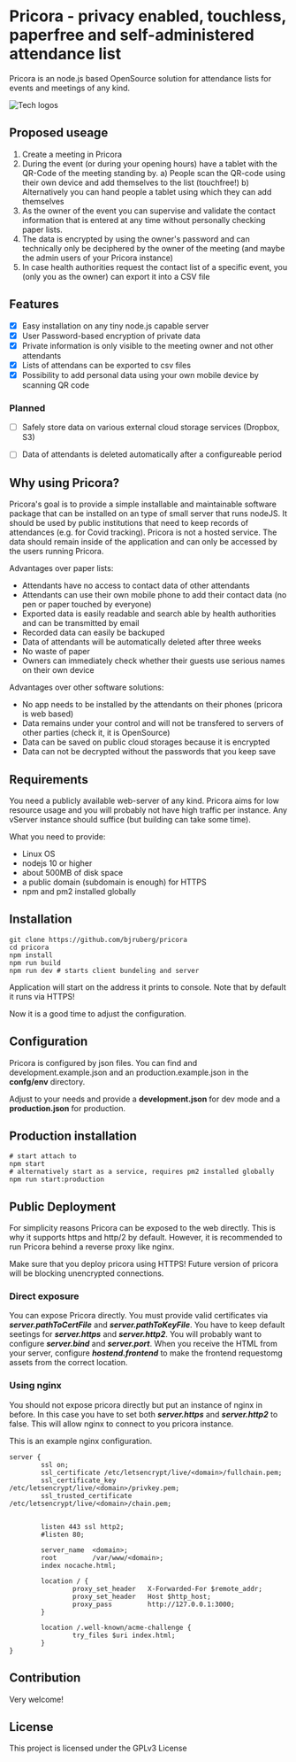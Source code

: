 # Pricora - privacy enabled, touchless, paperfree and self-administered attendance list

Pricora is an node.js based OpenSource solution for attendance lists for events and meetings of any kind.


![Tech logos](https://i.ibb.co/MgFPsnT/tech-icons.jpg)

## Proposed useage

1. Create a meeting in Pricora
2. During the event (or during your opening hours) have a tablet with the QR-Code of the meeting standing by.
a) People scan the QR-code using their own device and add themselves to the list (touchfree!)
b) Alternatively you can hand people a tablet using which they can add themselves
3. As the owner of the event you can supervise and validate the contact information that is entered at any time without personally checking paper lists.
4. The data is encrypted by using the owner's password and can technically only be deciphered by the owner of the meeting (and maybe the admin users of your Pricora instance)
5. In case health authorities request the contact list of a specific event, you (only you as the owner) can export it into a CSV file
 
## Features

- [x] Easy installation on any tiny node.js capable server
- [x] User Password-based encryption of private data
- [x] Private information is only visible to the meeting owner and not other attendants
- [x] Lists of attendans can be exported to csv files
- [x] Possibility to add personal data using your own mobile device by scanning QR code

### Planned
- [ ] Safely store data on various external cloud storage services (Dropbox, S3)
- [ ] Data of attendants is deleted automatically after a configureable period


## Why using Pricora?

Pricora's goal is to provide a simple installable and maintainable software package that can be installed on an type of small server that runs nodeJS.
It should be used by public institutions that need to keep records of attendances (e.g. for Covid tracking). Pricora is not a hosted service. The data should remain inside of the application and can only be accessed by the users running Pricora. 

Advantages over paper lists:
- Attendants have no access to contact data of other attendants
- Attendants can use their own mobile phone to add their contact data (no pen or paper touched by everyone)
- Exported data is easily readable and search able by health authorities and can be transmitted by email
- Recorded data can easily be backuped
- Data of attendants will be automatically deleted after three weeks
- No waste of paper 
- Owners can immediately check whether their guests use serious names on their own device

Advantages over other software solutions:
- No app needs to be installed by the attendants on their phones (pricora is web based)
- Data remains under your control and will not be transfered to servers of other parties (check it, it is OpenSource)
- Data can be saved on public cloud storages because it is encrypted
- Data can not be decrypted without the passwords that you keep save

## Requirements

You need a publicly available web-server of any kind. Pricora aims for low resource usage and you will probably not have high traffic per instance. Any vServer instance should suffice (but building can take some time). 

What you need to provide:

- Linux OS
- nodejs 10 or higher
- about 500MB of disk space
- a public domain (subdomain is enough) for HTTPS
- npm and pm2 installed globally


## Installation

```console
git clone https://github.com/bjruberg/pricora
cd pricora
npm install
npm run build
npm run dev # starts client bundeling and server
```

Application will start on the address it prints to console. Note that by default it runs via HTTPS!

Now it is a good time to adjust the configuration.

## Configuration

Pricora is configured by json files. You can find and development.example.json and an production.example.json in the **confg/env** directory. 

Adjust to your needs and provide a **development.json** for dev mode and a **production.json** for production.

## Production installation

```console
# start attach to 
npm start 
# alternatively start as a service, requires pm2 installed globally
npm run start:production 
```

## Public Deployment

For simplicity reasons Pricora can be exposed to the web directly. This is why it supports https and http/2 by default. However, it is recommended to run Pricora behind a reverse proxy like nginx.

Make sure that you deploy pricora using HTTPS! Future version of pricora will be blocking unencrypted connections.

### Direct exposure
You can expose Pricora directly. You must provide valid certificates via ***server.pathToCertFile*** and ***server.pathToKeyFile***. You have to keep default seetings for ***server.https*** and ***server.http2***. You will probably want to configure ***server.bind*** and ***server.port***. When you receive the HTML from your server, configure ***hostend.frontend*** to make the frontend requestomg assets from the correct location.

### Using nginx

You should not expose pricora directly but put an instance of nginx in before. In this case you have to set both ***server.https*** and ***server.http2*** to false. This will allow nginx to connect to you pricora instance.

This is an example nginx configuration.

```
server {
        ssl on;
        ssl_certificate /etc/letsencrypt/live/<domain>/fullchain.pem;
        ssl_certificate_key /etc/letsencrypt/live/<domain>/privkey.pem;
        ssl_trusted_certificate /etc/letsencrypt/live/<domain>/chain.pem;


        listen 443 ssl http2;
        #listen 80;

        server_name  <domain>;
        root         /var/www/<domain>;
        index nocache.html;

        location / {
                proxy_set_header   X-Forwarded-For $remote_addr;
                proxy_set_header   Host $http_host;
                proxy_pass         http://127.0.0.1:3000;
        }

        location /.well-known/acme-challenge {
                try_files $uri index.html;
        }
}

```


## Contribution

Very welcome!



## License
This project is licensed under the GPLv3 License